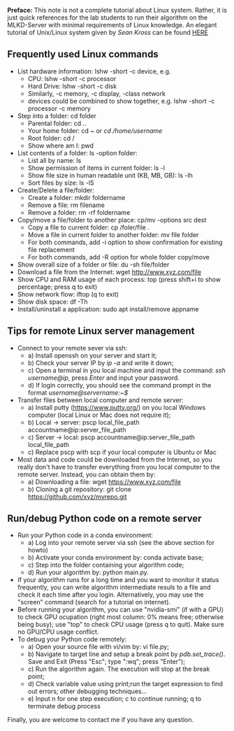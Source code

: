 **Preface:** This note is not a complete tutorial about Linux system. Rather, it is just quick references for the lab students to run their algorithm on the MLKD-Server with minimal requirements of Linux knowledge. An elegant tutorial of Unix/Linux system given by _Sean Kross_ can be found [HERE](https://github.com/hellotem/the-unix-workbench)

## Frequently used Linux commands
 * List hardware information: lshw -short -c device, e.g.
   - CPU: lshw -short -c processor
   - Hard Drive: lshw -short -c disk
   - Similarly, -c memory, -c display, -class network
   - devices could be combined to show together, e.g. lshw -short -c processor -c memory
 * Step into a folder: cd folder
   - Parental folder: cd ..
   - Your home folder: cd ~ or *cd /home/username*
   - Root folder: cd /
   - Show where am I: pwd
 * List contents of a folder: ls -option folder: 
   - List all by name: ls 
   - Show permission of items in current folder: ls -l
   - Show file size in human readable unit (KB, MB, GB): ls -lh
   - Sort files by size: ls -lS
 * Create/Delete a file/folder: 
   - Create a folder: mkdir foldername
   - Remove a file: rm filename
   - Remove a folder: rm -rf foldername
 * Copy/move a file/folder to another place: cp/mv -options src dest 
   - Copy a file to current folder: cp /foler/file .
   - Move a file in current folder to another folder: mv file folder
   - For both commands, add -i option to show confirmation for existing file replacement
   - For both commands, add -R option for whole folder copy/move
  * Show overall size of a folder or file: du -sh file/folder
  * Download a file from the Internet: wget http://www.xyz.com/file
  * Show CPU and RAM usage of each process: top (press shift+i to show percentage; press q to exit)
  * Show network flow: iftop (q to exit)
  * Show disk space: df -Th
  * Install/uninstall a application: sudo apt install/remove appname

## Tips for remote Linux server management
* Connect to your remote sever via ssh: 
  - a) Install openssh on your server and start it;
  - b) Check your server IP by *ip -a* and write it down;
  - c) Open a terminal in you local machine and input the command: _ssh username@ip_, press _Enter_ and input your password. 
  - d) If login correctly, you should see the command prompt in the format _username@servername:~$_
* Transfer files between local computer and remote server: 
  - a) Install putty (https://www.putty.org/) on you local Windows computer (local Linux or Mac does not require it); 
  - b) Local -> server: pscp local_file_path accountname@ip:server_file_path
  - c) Server -> local: pscp accountname@ip:server_file_path local_file_path
  - c) Replace pscp with scp if your local computer is Ubuntu or Mac
* Most data and code could be downloaded from the Internet, so you really don't have to transfer everything from you local computer to the remote server. Instead, you can obtain them by: 
  - a) Downloading a file: wget https://www.xyz.com/file 
  - b) Cloning a git repository: git clone https://github.com/xyz/myrepo.git 
  
## Run/debug Python code on a remote server
* Run your Python code in a conda environment: 
  - a) Log into your remote server via ssh (see the above section for howto)
  - b) Activate your conda environment by: conda activate base; 
  - c) Step into the folder containing your algorithm code; 
  - d) Run your algorithm by: python main.py.
* If your algorithm runs for a long time and you want to monitor it status frequently, you can write algorithm intermediate resuls to a file and check it each time after you login. Alternatively, you may use the "screen" command (search for a tutorial on internet).
* Before running your algorithm, you can use "nvidia-smi" (if with a GPU) to check GPU ocupation (right most column: 0% means free; otherwise being busy); use "top" to check CPU usage (press q to quit). Make sure no GPU/CPU usage conflict.
* To debug your Python code remotely:
  - a) Open your source file with vi/vim by: vi file.py;
  - b) Navigate to target line and setup a break point by _pdb.set_trace()_. Save and Exit (Press "Esc"; type ":wq"; press "Enter");
  - c) Run the algorithm again. The execution will stop at the break point;
  - d) Check variable value using print;run the target expression to find out errors; other debugging techniques...
  - e) Input n for one step execution; c to continue running; q to terminate debug process
 
Finally, you are welcome to contact me if you have any question.

